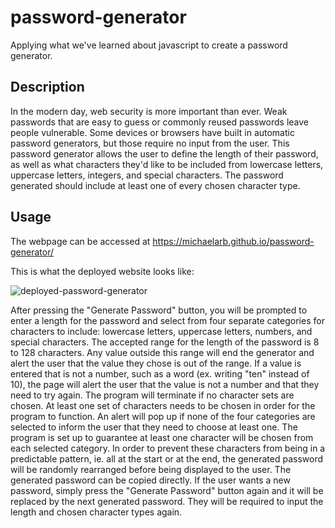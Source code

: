 # password-generator
Applying what we've learned about javascript to create a password generator.

## Description
In the modern day, web security is more important than ever. Weak passwords that are easy to guess or commonly reused passwords leave people vulnerable. Some devices or browsers have built in automatic password generators, but those require no input from the user. This password generator allows the user to define the length of their password, as well as what characters they'd like to be included from lowercase letters, uppercase letters, integers, and special characters. The password generated should include at least one of every chosen character type.

## Usage
The webpage can be accessed at https://michaelarb.github.io/password-generator/

This is what the deployed website looks like:

![deployed-password-generator](https://user-images.githubusercontent.com/126620642/230426857-5dbd4b06-e201-429d-8799-d026ffedf8c6.png)


After pressing the "Generate Password" button, you will be prompted to enter a length for the password and select from four separate categories for characters to include: lowercase letters, uppercase letters, numbers, and special characters. 
The accepted range for the length of the password is 8 to 128 characters. Any value outside this range will end the generator and alert the user that the value they chose is out of the range. If a value is entered that is not a number, such as a word (ex. writing "ten" instead of 10), the page will alert the user that the value is not a number and that they need to try again.
The program will terminate if no character sets are chosen. At least one set of characters needs to be chosen in order for the program to function. An alert will pop up if none of the four categories are selected to inform the user that they need to choose at least one.
The program is set up to guarantee at least one character will be chosen from each selected category. In order to prevent these characters from being in a predictable pattern, ie. all at the start or at the end, the generated password will be randomly rearranged before being displayed to the user.
The generated password can be copied directly. If the user wants a new password, simply press the "Generate Password" button again and it will be replaced by the next generated password. They will be required to input the length and chosen character types again.
